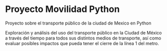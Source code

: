 # Proyecto Movilidad Python
 Proyecto sobre el transporte público de la ciudad de Mexico en Python

Exploración y análisis del uso del transporte público en la Ciudad de México a través del tiempo para todos sus distintos medios de transporte, así como evaluar posibles impactos que pueda tener el cierre de la línea 1 del metro.